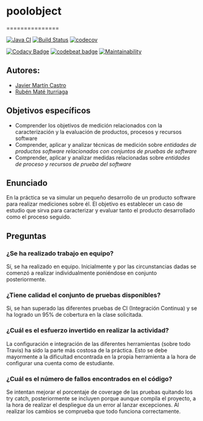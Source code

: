 # poolobject
===============

[![Java CI](https://github.com/jmc1005/poolobject/actions/workflows/ci.yml/badge.svg)](https://github.com/jmc1005/poolobject/actions/workflows/ci.yml) [![Build Status](https://app.travis-ci.com/jmc1005/poolobject.svg?branch=master)](https://app.travis-ci.com/jmc1005/poolobject) [![codecov](https://codecov.io/gh/jmc1005/poolobject/branch/master/graph/badge.svg?token=CE8SZLHEAW)](https://codecov.io/gh/jmc1005/poolobject) 
 
[![Codacy Badge](https://app.codacy.com/project/badge/Grade/c3210581755c4bbcb8d4cce9b5f76d1f)](https://www.codacy.com/gh/jmc1005/poolobject/dashboard?utm_source=github.com&amp;utm_medium=referral&amp;utm_content=jmc1005/poolobject&amp;utm_campaign=Badge_Grade) [![codebeat badge](https://codebeat.co/badges/83fe62c0-71fd-4851-8c86-abb24a10e68c)](https://codebeat.co/projects/github-com-jmc1005-poolobject-master) [![Maintainability](https://api.codeclimate.com/v1/badges/a113a2e46aba6dd53b5b/maintainability)](https://codeclimate.com/github/jmc1005/poolobject/maintainability)

## Autores:

- [Javier Martín Castro](mailto:jmc1005@alu.ubu.es)
- [Rubén Maté Iturriaga](mailto:rmi0012@alu.ubu.es)

## Objetivos específicos
- Comprender los objetivos de medición relacionados con la caracterización y la evaluación de productos, procesos y recursos software
- Comprender, aplicar y analizar técnicas de medición sobre <i>entidades de productos software relacionados con conjuntos de pruebas de software</i>
- Comprender, aplicar y analizar medidas relacionadas sobre <i>entidades de proceso y recursos de prueba del software</i>

## Enunciado
En la práctica se va simular un pequeño desarrollo de un producto software para realizar mediciones sobre él.
El objetivo es establecer un caso de estudio que sirva para caracterizar y evaluar tanto el producto desarrollado como el proceso seguido.

## Preguntas

### ¿Se ha realizado trabajo en equipo?

Sí, se ha realizado en equipo. Inicialmente y por las circunstancias dadas se comenzó a realizar individualmente poniéndose en conjunto posteriormente.

### ¿Tiene calidad el conjunto de pruebas disponibles? 

Si, se han superado las diferentes pruebas de CI (Integración Continua) y se ha logrado un 95% de cobertura en la clase solicitada.

### ¿Cuál es el esfuerzo invertido en realizar la actividad?

La configuración  e integración de las diferentes herramientas (sobre todo Travis) ha sido la parte más costosa de la práctica. Esto se debe mayormente a la dificultad encontrada en la propia herramienta a la hora de configurar una cuenta como de estudiante.

### ¿Cuál es el número de fallos encontrados en el código?
  
Se intentan mejorar el porcentaje de coverage de las pruebas quitando los try catch, posteriormente se incluyen porque aunque compila el proyecto, a la hora de realizar el despliegue da un error al lanzar excepciones. Al realizar los cambios se comprueba que todo funciona correctamente.
